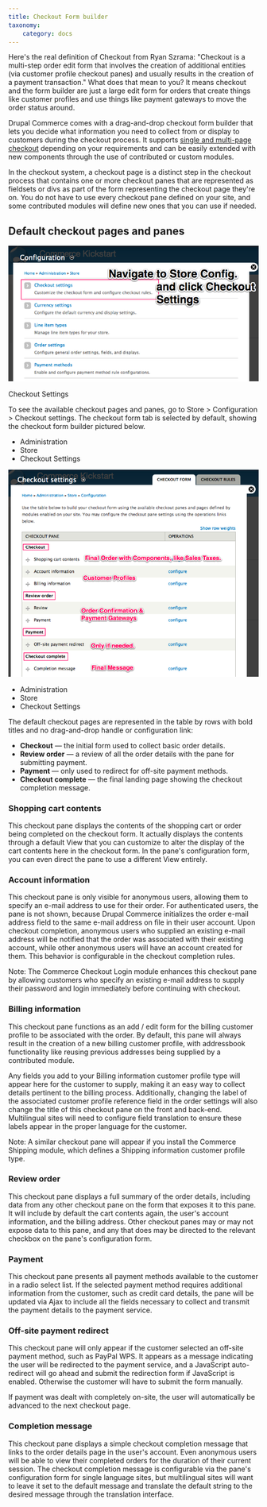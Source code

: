 ```yaml
---
title: Checkout Form builder
taxonomy:
    category: docs
---
```


<div class="docs-enhanced">
<p>Here's the real definition of Checkout from Ryan Szrama: "Checkout is a multi-step order edit form that involves the creation of additional entities (via customer profile checkout panes) and usually results in the creation of a payment transaction." What does that mean to you? It means checkout and the form builder are just a large edit form for orders that create things like customer profiles and use things like payment gateways to move the order status around.</p>
<p>Drupal Commerce comes with a drag-and-drop checkout form builder that lets you decide what information you need to collect from or display to customers during the checkout process. It supports <a href="/user-guide/checkout-single-vs-multiple-page">single and multi-page checkout</a> depending on your requirements and can be easily extended with new components through the use of contributed or custom modules.</p>
<p>In the checkout system, a checkout page is a distinct step in the checkout process that contains one or more checkout panes that are represented as fieldsets or divs as part of the form representing the checkout page they're on. You do not have to use every checkout pane defined on your site, and some contributed modules will define new ones that you can use if needed.</p>
<h2>Default checkout pages and panes</h2>
<div class="screenshot screenshot-caption">
    <div class="img">
        <a href="/user/pages/02.commerce1/01.user-guide/05.Checkout-Process/01.Checkout-Form-builder/Checkout-Form-1.png">
            <img src="/user/pages/02.commerce1/01.user-guide/05.Checkout-Process/01.Checkout-Form-builder/Checkout-Form-1.png" alt="Navigate to Store Configuration and click 'Checkout Settings'" />
        </a>
    </div>
    <div class="caption">
        <p class="caption-title">Checkout Settings</p>
        <p>To see the available checkout pages and panes, go to Store &gt; Configuration &gt; Checkout settings. The checkout form tab is selected by default, showing the checkout form builder pictured below.</p>
    </div>
    <ul class="screenshot_breadcrumbs">
        <li class="first">Administration</li>
        <li>Store</li>
        <li class="last">Checkout Settings</li>
    </ul>
</div>


<div class="screenshot">
    <a href="/user/pages/02.commerce1/01.user-guide/05.Checkout-Process/01.Checkout-Form-builder/Checkout-Form-2.png">
        <img src="/user/pages/02.commerce1/01.user-guide/05.Checkout-Process/01.Checkout-Form-builder/Checkout-Form-2.png" alt="Drupal Commerce Checkout Form Builder'" />
    </a>
    <ul class="screenshot_breadcrumbs">
        <li class="first">Administration</li>
        <li>Store</li>
        <li class="last">Checkout Settings</li>
    </ul>
</div>

<p>The default checkout pages are represented in the table by rows with bold titles and no drag-and-drop handle or configuration link:</p>

<ul>
    <li><strong>Checkout</strong> &mdash; the initial form used to collect basic order details.</li>
    <li><strong>Review order</strong> &mdash; a review of all the order details with the pane for submitting payment.</li>
    <li><strong>Payment </strong> &mdash; only used to redirect for off-site payment methods.</li>
    <li><strong>Checkout complete</strong> &mdash; the final landing page showing the checkout completion message.</li>
</ul>

<h3>Shopping cart contents</h3>
<p>This checkout pane displays the contents of the shopping cart or order being completed on the checkout form. It actually displays the contents through a default View that you can customize to alter the display of the cart contents here in the checkout form. In the pane's configuration form, you can even direct the pane to use a different View entirely.</p>
<h3>Account information</h3>
<p>This checkout pane is only visible for anonymous users, allowing them to specify an e-mail address to use for their order. For authenticated users, the pane is not shown, because Drupal Commerce initializes the order e-mail address field to the same e-mail address on file in their user account. Upon checkout completion, anonymous users who supplied an existing e-mail address will be notified that the order was associated with their existing account, while other anonymous users will have an account created for them. This behavior is configurable in the checkout completion rules.</p>
<p>Note: The Commerce Checkout Login module enhances this checkout pane by allowing customers who specify an existing e-mail address to supply their password and login immediately before continuing with checkout.</p>
<h3>Billing information</h3>
<p>This checkout pane functions as an add / edit form for the billing customer profile to be associated with the order. By default, this pane will always result in the creation of a new billing customer profile, with addressbook functionality like reusing previous addresses being supplied by a contributed module.</p>
<p>Any fields you add to your Billing information customer profile type will appear here for the customer to supply, making it an easy way to collect details pertinent to the billing process. Additionally, changing the label of the associated customer profile reference field in the order settings will also change the title of this checkout pane on the front and back-end. Multilingual sites will need to configure field translation to ensure these labels appear in the proper language for the customer.</p>
<p>Note: A similar checkout pane will appear if you install the Commerce Shipping module, which defines a Shipping information customer profile type.</p>
<h3>Review order</h3>
<p>This checkout pane displays a full summary of the order details, including data from any other checkout pane on the form that exposes it to this pane. It will include by default the cart contents again, the user's account information, and the billing address. Other checkout panes may or may not expose data to this pane, and any that does may be directed to the relevant checkbox on the pane's configuration form.</p>
<h3>Payment</h3>
<p>This checkout pane presents all payment methods available to the customer in a radio select list. If the selected payment method requires additional information from the customer, such as credit card details, the pane will be updated via Ajax to include all the fields necessary to collect and transmit the payment details to the payment service.</p>
<h3>Off-site payment redirect</h3>
<p>This checkout pane will only appear if the customer selected an off-site payment method, such as PayPal WPS. It appears as a message indicating the user will be redirected to the payment service, and a JavaScript auto-redirect will go ahead and submit the redirection form if JavaScript is enabled. Otherwise the customer will have to submit the form manually.</p>
<p>If payment was dealt with completely on-site, the user will automatically be advanced to the next checkout page.</p>
<h3>Completion message</h3>
<p>This checkout pane displays a simple checkout completion message that links to the order details page in the user's account. Even anonymous users will be able to view their completed orders for the duration of their current session. The checkout completion message is configurable via the pane's configuration form for single language sites, but multilingual sites will want to leave it set to the default message and translate the default string to the desired message through the translation interface.</p>
</div>